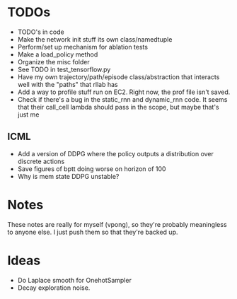 # TODOs
 - TODO's in code
 - Make the network init stuff its own class/namedtuple
 - Perform/set up mechanism for ablation tests
 - Make a load_policy method
 - Organize the misc folder
 - See TODO in test_tensorflow.py
 - Have my own trajectory/path/episode class/abstraction that interacts well
 with the "paths" that rllab has
 - Add a way to profile stuff run on EC2. Right now, the prof file isn't saved.
 - Check if there's a bug in the static_rnn and dynamic_rnn code. It 
 seems that their call_cell lambda should pass in the scope, but maybe that's
  just me

## ICML
 - Add a version of DDPG where the policy outputs a distribution over discrete actions
 - Save figures of bptt doing worse on horizon of 100
 - Why is mem state DDPG unstable?

# Notes
These notes are really for myself (vpong), so they're probably meaningless to anyone else.
I just push them so that they're backed up.

# Ideas
 - Do Laplace smooth for OnehotSampler
 - Decay exploration noise.
